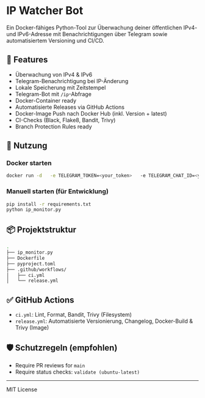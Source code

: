 # IP Watcher Bot

Ein Docker-fähiges Python-Tool zur Überwachung deiner öffentlichen IPv4- und IPv6-Adresse mit Benachrichtigungen über Telegram sowie automatisiertem Versioning und CI/CD.

## 🔧 Features

- Überwachung von IPv4 & IPv6
- Telegram-Benachrichtigung bei IP-Änderung
- Lokale Speicherung mit Zeitstempel
- Telegram-Bot mit `/ip`-Abfrage
- Docker-Container ready
- Automatisierte Releases via GitHub Actions
- Docker-Image Push nach Docker Hub (inkl. Version + latest)
- CI-Checks (Black, Flake8, Bandit, Trivy)
- Branch Protection Rules ready

## 🚀 Nutzung

### Docker starten

```bash
docker run -d   -e TELEGRAM_TOKEN=<your_token>   -e TELEGRAM_CHAT_ID=<your_chat_id>   -v $(pwd)/data:/app/data   your-dockerhub-user/ip-watcher:latest
```

### Manuell starten (für Entwicklung)

```bash
pip install -r requirements.txt
python ip_monitor.py
```

## 📦 Projektstruktur

```bash
.
├── ip_monitor.py
├── Dockerfile
├── pyproject.toml
├── .github/workflows/
│   ├── ci.yml
│   └── release.yml
```

## ✅ GitHub Actions

- `ci.yml`: Lint, Format, Bandit, Trivy (Filesystem)
- `release.yml`: Automatisierte Versionierung, Changelog, Docker-Build & Trivy (Image)

## 🛡 Schutzregeln (empfohlen)

- Require PR reviews for `main`
- Require status checks: `validate (ubuntu-latest)`

---

MIT License
